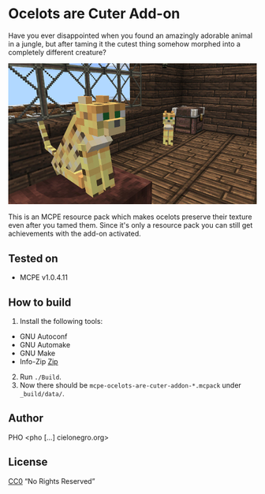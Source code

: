 # Ocelots are Cuter Add-on

Have you ever disappointed when you found an amazingly adorable animal
in a jungle, but after taming it the cutest thing somehow morphed into
a completely different creature?

![](./img/screenshot.jpg)

This is an MCPE resource pack which makes ocelots preserve their
texture even after you tamed them. Since it's only a resource pack you
can still get achievements with the add-on activated.


## Tested on
* MCPE v1.0.4.11


## How to build
1. Install the following tools:
 * GNU Autoconf
 * GNU Automake
 * GNU Make
 * Info-Zip [Zip](http://www.info-zip.org/Zip.html)
2. Run `./Build`.
3. Now there should be `mcpe-ocelots-are-cuter-addon-*.mcpack` under
   `_build/data/`.


## Author
PHO &lt;pho [...] cielonegro.org&gt;


## License
[CC0](https://creativecommons.org/share-your-work/public-domain/cc0/)
“No Rights Reserved”

